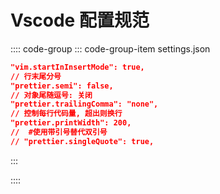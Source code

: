# Vscode 配置规范

:::: code-group
::: code-group-item settings.json

```json
"vim.startInInsertMode": true,
// 行末尾分号
"prettier.semi": false,
// 对象尾随逗号: 关闭
"prettier.trailingComma": "none",
// 控制每行代码量, 超出则换行
"prettier.printWidth": 200,
//  #使用带引号替代双引号
// "prettier.singleQuote": true,
```

:::

::::
